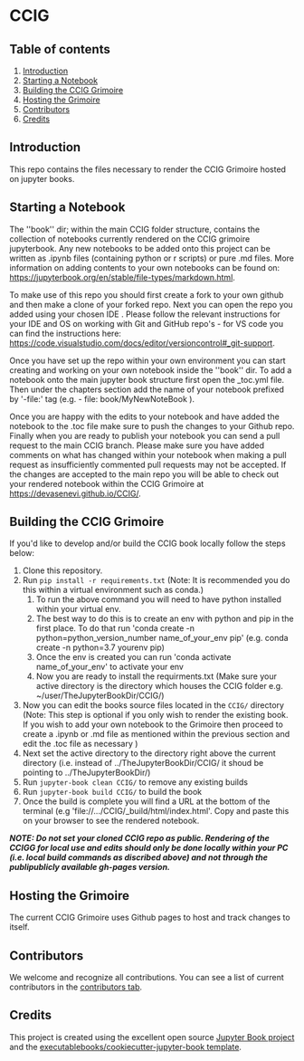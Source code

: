 # CCIG

## Table of contents

 1. [Introduction](#introduction)
 2. [Starting a Notebook](#starting-a-notebook)
 3. [Building the CCIG Grimoire](#building-the-ccig-grimoire)
 4. [Hosting the Grimoire](#hosting-the-grimoire)
 5. [Contributors](#contributors)
 6. [Credits](#credits)

## Introduction

This repo contains the files necessary to render the CCIG Grimoire hosted on jupyter books.

## Starting a Notebook

The ''book'' dir; within the main CCIG folder structure, contains the collection of notebooks currently rendered on the CCIG grimoire jupyterbook. Any new notebooks to be added onto this project can be written as .ipynb files (containing python or r scripts) or pure .md files. More information on adding contents to your own notebooks can be found on: <https://jupyterbook.org/en/stable/file-types/markdown.html>.

To make use of this repo you should first create a fork to your own github and then make a clone of your forked repo. Next you can open the repo you added using your chosen IDE . Please follow the relevant instructions for your IDE and OS on working with Git and GitHub repo's - for VS code you can find the instructions here: <https://code.visualstudio.com/docs/editor/versioncontrol#_git-support>.

Once you have set up the repo within your own environment you can start creating and working on your own notebook inside the ''book'' dir. To add a notebook onto the main jupyter book structure first open the _toc.yml file. Then under the chapters section add the name of your notebook prefixed by '-file:' tag (e.g. - file: book/MyNewNoteBook ).

Once you are happy with the edits to your notebook and have added the notebook to the .toc file make sure to push the changes to your Github repo. Finally when you are ready to publish your notebook you can send a pull request to the main CCIG branch. Please make sure you have added comments on what has changed within your notebook when making a pull request as insufficiently commented pull requests may not be accepted. If the changes are accepted to the main repo you will be able to check out your rendered notebook within the CCIG Grimoire at <https://devasenevi.github.io/CCIG/>.

## Building the CCIG Grimoire

If you'd like to develop and/or build the CCIG book locally follow the steps below:

1. Clone this repository.&nbsp;
2. Run `pip install -r requirements.txt` (Note: It is recommended you do this within a virtual environment such as conda.)
   1. To run the above command you will need to have python installed within your virtual env.
   2. The best way to do this is to create an env with python and pip in the first place. To do that run 'conda create -n python=python_version_number name_of_your_env pip' (e.g. conda create -n python=3.7 yourenv pip)
   3. Once the env is created you can run 'conda activate name_of_your_env' to activate your env
   4. Now you are ready to install the requirments.txt (Make sure your active directory is the directory which houses the CCIG folder e.g. ~/user/TheJupyterBookDir/CCIG/)
3. Now you can edit the books source files located in the `CCIG/` directory (Note: This step is optional if you only wish to render the existing book. If you wish to add your own notebook to the Grimoire then proceed to create a .ipynb or .md file as mentioned within the previous section and edit the .toc file as necessary )
4. Next set the active directory to the directory right above the current directory (i.e. instead of ../TheJupyterBookDir/CCIG/ it shoud be pointing to ../TheJupyterBookDir/)
5. Run `jupyter-book clean CCIG/` to remove any existing builds
6. Run `jupyter-book build CCIG/` to build the book
7. Once the build is complete you will find a URL at the bottom of the terminal (e.g 'file://.../CCIG/_build/html/index.html'. Copy and paste this on your browser to see the rendered notebook.

***NOTE: Do not set your cloned CCIG repo as public. Rendering of the CCIGG for local use and edits should only be done locally within your PC (i.e. local build commands as discribed above) and not through the publipublicly available gh-pages version.***

## Hosting the Grimoire

The current CCIG Grimoire uses Github pages to host and track changes to itself.

## Contributors

We welcome and recognize all contributions. You can see a list of current contributors in the [contributors tab](https://github.com/DevaSenevi/CCIG/graphs/contributors).

## Credits

This project is created using the excellent open source [Jupyter Book project](https://jupyterbook.org/) and the [executablebooks/cookiecutter-jupyter-book template](https://github.com/executablebooks/cookiecutter-jupyter-book).
